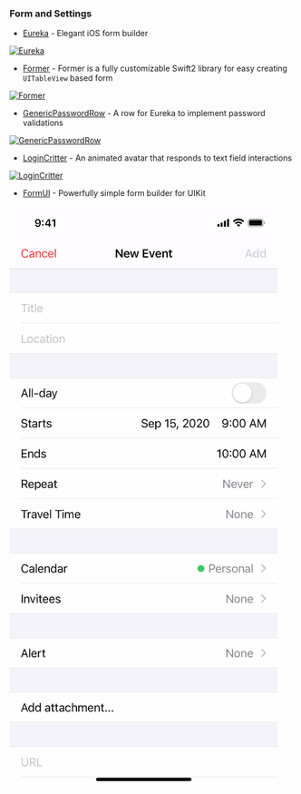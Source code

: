 ### Form and Settings

* [Eureka](https://github.com/xmartlabs/Eureka) - Elegant iOS form builder

[![Eureka](https://raw.githubusercontent.com/xmartlabs/Eureka/master/Example/Media/EurekaExample1.gif)](https://github.com/xmartlabs/Eureka)

* [Former](https://github.com/ra1028/Former) - Former is a fully customizable Swift2 library for easy creating `UITableView` based form

[![Former](https://camo.githubusercontent.com/6cfe1727fe6fd9e748c0f4bdcd4fc0f87a118cdb/687474703a2f2f692e696d6775722e636f6d2f673979655474562e676966)](https://github.com/ra1028/Former)

* [GenericPasswordRow](https://github.com/EurekaCommunity/GenericPasswordRow) - A row for Eureka to implement password validations

[![GenericPasswordRow](https://raw.githubusercontent.com/EurekaCommunity/GenericPasswordRow/master/Media/GenericPasswordRow.gif)](https://github.com/EurekaCommunity/GenericPasswordRow)

* [LoginCritter](https://github.com/cgoldsby/LoginCritter) - An animated avatar that responds to text field interactions

[![LoginCritter](https://raw.githubusercontent.com/cgoldsby/LoginCritter/master/assets/demo.gif)](https://github.com/cgoldsby/LoginCritter)

* [FormUI](https://github.com/james01/FormUI) - Powerfully simple form builder for UIKit

[![FormUI](https://raw.githubusercontent.com/james01/FormUI/main/Docs/Images/Event.gif)](https://github.com/james01/FormUI)